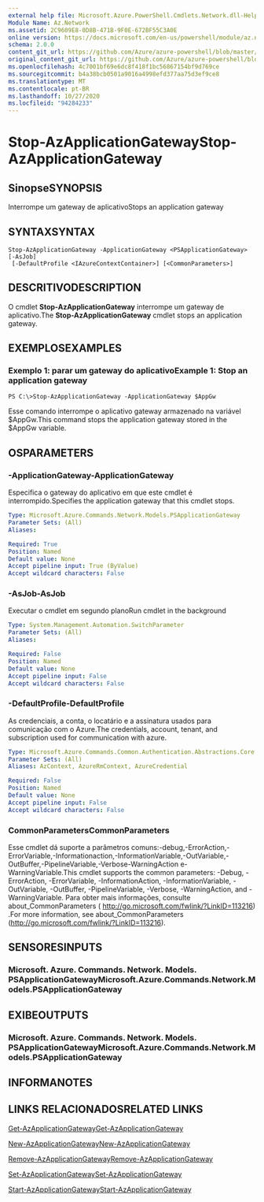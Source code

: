 ```yaml
---
external help file: Microsoft.Azure.PowerShell.Cmdlets.Network.dll-Help.xml
Module Name: Az.Network
ms.assetid: 2C9609E8-0D8B-471B-9F0E-672BF55C3A0E
online version: https://docs.microsoft.com/en-us/powershell/module/az.network/stop-azapplicationgateway
schema: 2.0.0
content_git_url: https://github.com/Azure/azure-powershell/blob/master/src/Network/Network/help/Stop-AzApplicationGateway.md
original_content_git_url: https://github.com/Azure/azure-powershell/blob/master/src/Network/Network/help/Stop-AzApplicationGateway.md
ms.openlocfilehash: 4c7001bf69e6dc8f418f1bc56867154bf9d769ce
ms.sourcegitcommit: b4a38bcb0501a9016a4998efd377aa75d3ef9ce8
ms.translationtype: MT
ms.contentlocale: pt-BR
ms.lasthandoff: 10/27/2020
ms.locfileid: "94284233"
---
```

# <span data-ttu-id="72a78-101">Stop-AzApplicationGateway</span><span class="sxs-lookup"><span data-stu-id="72a78-101">Stop-AzApplicationGateway</span></span>

## <span data-ttu-id="72a78-102">Sinopse</span><span class="sxs-lookup"><span data-stu-id="72a78-102">SYNOPSIS</span></span>
<span data-ttu-id="72a78-103">Interrompe um gateway de aplicativo</span><span class="sxs-lookup"><span data-stu-id="72a78-103">Stops an application gateway</span></span>

## <span data-ttu-id="72a78-104">SYNTAX</span><span class="sxs-lookup"><span data-stu-id="72a78-104">SYNTAX</span></span>

```
Stop-AzApplicationGateway -ApplicationGateway <PSApplicationGateway> [-AsJob]
 [-DefaultProfile <IAzureContextContainer>] [<CommonParameters>]
```

## <span data-ttu-id="72a78-105">DESCRITIVO</span><span class="sxs-lookup"><span data-stu-id="72a78-105">DESCRIPTION</span></span>
<span data-ttu-id="72a78-106">O cmdlet **Stop-AzApplicationGateway** interrompe um gateway de aplicativo.</span><span class="sxs-lookup"><span data-stu-id="72a78-106">The **Stop-AzApplicationGateway** cmdlet stops an application gateway.</span></span>

## <span data-ttu-id="72a78-107">EXEMPLOS</span><span class="sxs-lookup"><span data-stu-id="72a78-107">EXAMPLES</span></span>

### <span data-ttu-id="72a78-108">Exemplo 1: parar um gateway do aplicativo</span><span class="sxs-lookup"><span data-stu-id="72a78-108">Example 1: Stop an application gateway</span></span>
```
PS C:\>Stop-AzApplicationGateway -ApplicationGateway $AppGw
```

<span data-ttu-id="72a78-109">Esse comando interrompe o aplicativo gateway armazenado na variável $AppGw.</span><span class="sxs-lookup"><span data-stu-id="72a78-109">This command stops the application gateway stored in the $AppGw variable.</span></span>

## <span data-ttu-id="72a78-110">OS</span><span class="sxs-lookup"><span data-stu-id="72a78-110">PARAMETERS</span></span>

### <span data-ttu-id="72a78-111">-ApplicationGateway</span><span class="sxs-lookup"><span data-stu-id="72a78-111">-ApplicationGateway</span></span>
<span data-ttu-id="72a78-112">Especifica o gateway do aplicativo em que este cmdlet é interrompido.</span><span class="sxs-lookup"><span data-stu-id="72a78-112">Specifies the application gateway that this cmdlet stops.</span></span>

```yaml
Type: Microsoft.Azure.Commands.Network.Models.PSApplicationGateway
Parameter Sets: (All)
Aliases:

Required: True
Position: Named
Default value: None
Accept pipeline input: True (ByValue)
Accept wildcard characters: False
```

### <span data-ttu-id="72a78-113">-AsJob</span><span class="sxs-lookup"><span data-stu-id="72a78-113">-AsJob</span></span>
<span data-ttu-id="72a78-114">Executar o cmdlet em segundo plano</span><span class="sxs-lookup"><span data-stu-id="72a78-114">Run cmdlet in the background</span></span>

```yaml
Type: System.Management.Automation.SwitchParameter
Parameter Sets: (All)
Aliases:

Required: False
Position: Named
Default value: None
Accept pipeline input: False
Accept wildcard characters: False
```

### <span data-ttu-id="72a78-115">-DefaultProfile</span><span class="sxs-lookup"><span data-stu-id="72a78-115">-DefaultProfile</span></span>
<span data-ttu-id="72a78-116">As credenciais, a conta, o locatário e a assinatura usados para comunicação com o Azure.</span><span class="sxs-lookup"><span data-stu-id="72a78-116">The credentials, account, tenant, and subscription used for communication with azure.</span></span>

```yaml
Type: Microsoft.Azure.Commands.Common.Authentication.Abstractions.Core.IAzureContextContainer
Parameter Sets: (All)
Aliases: AzContext, AzureRmContext, AzureCredential

Required: False
Position: Named
Default value: None
Accept pipeline input: False
Accept wildcard characters: False
```

### <span data-ttu-id="72a78-117">CommonParameters</span><span class="sxs-lookup"><span data-stu-id="72a78-117">CommonParameters</span></span>
<span data-ttu-id="72a78-118">Esse cmdlet dá suporte a parâmetros comuns:-debug,-ErrorAction,-ErrorVariable,-Informationaction,-InformationVariable,-OutVariable,-OutBuffer,-PipelineVariable,-Verbose-WarningAction e-WarningVariable.</span><span class="sxs-lookup"><span data-stu-id="72a78-118">This cmdlet supports the common parameters: -Debug, -ErrorAction, -ErrorVariable, -InformationAction, -InformationVariable, -OutVariable, -OutBuffer, -PipelineVariable, -Verbose, -WarningAction, and -WarningVariable.</span></span> <span data-ttu-id="72a78-119">Para obter mais informações, consulte about_CommonParameters ( http://go.microsoft.com/fwlink/?LinkID=113216) .</span><span class="sxs-lookup"><span data-stu-id="72a78-119">For more information, see about_CommonParameters (http://go.microsoft.com/fwlink/?LinkID=113216).</span></span>

## <span data-ttu-id="72a78-120">SENSORES</span><span class="sxs-lookup"><span data-stu-id="72a78-120">INPUTS</span></span>

### <span data-ttu-id="72a78-121">Microsoft. Azure. Commands. Network. Models. PSApplicationGateway</span><span class="sxs-lookup"><span data-stu-id="72a78-121">Microsoft.Azure.Commands.Network.Models.PSApplicationGateway</span></span>

## <span data-ttu-id="72a78-122">EXIBE</span><span class="sxs-lookup"><span data-stu-id="72a78-122">OUTPUTS</span></span>

### <span data-ttu-id="72a78-123">Microsoft. Azure. Commands. Network. Models. PSApplicationGateway</span><span class="sxs-lookup"><span data-stu-id="72a78-123">Microsoft.Azure.Commands.Network.Models.PSApplicationGateway</span></span>

## <span data-ttu-id="72a78-124">INFORMA</span><span class="sxs-lookup"><span data-stu-id="72a78-124">NOTES</span></span>

## <span data-ttu-id="72a78-125">LINKS RELACIONADOS</span><span class="sxs-lookup"><span data-stu-id="72a78-125">RELATED LINKS</span></span>

[<span data-ttu-id="72a78-126">Get-AzApplicationGateway</span><span class="sxs-lookup"><span data-stu-id="72a78-126">Get-AzApplicationGateway</span></span>](./Get-AzApplicationGateway.md)

[<span data-ttu-id="72a78-127">New-AzApplicationGateway</span><span class="sxs-lookup"><span data-stu-id="72a78-127">New-AzApplicationGateway</span></span>](./New-AzApplicationGateway.md)

[<span data-ttu-id="72a78-128">Remove-AzApplicationGateway</span><span class="sxs-lookup"><span data-stu-id="72a78-128">Remove-AzApplicationGateway</span></span>](./Remove-AzApplicationGateway.md)

[<span data-ttu-id="72a78-129">Set-AzApplicationGateway</span><span class="sxs-lookup"><span data-stu-id="72a78-129">Set-AzApplicationGateway</span></span>](./Set-AzApplicationGateway.md)

[<span data-ttu-id="72a78-130">Start-AzApplicationGateway</span><span class="sxs-lookup"><span data-stu-id="72a78-130">Start-AzApplicationGateway</span></span>](./Start-AzApplicationGateway.md)


